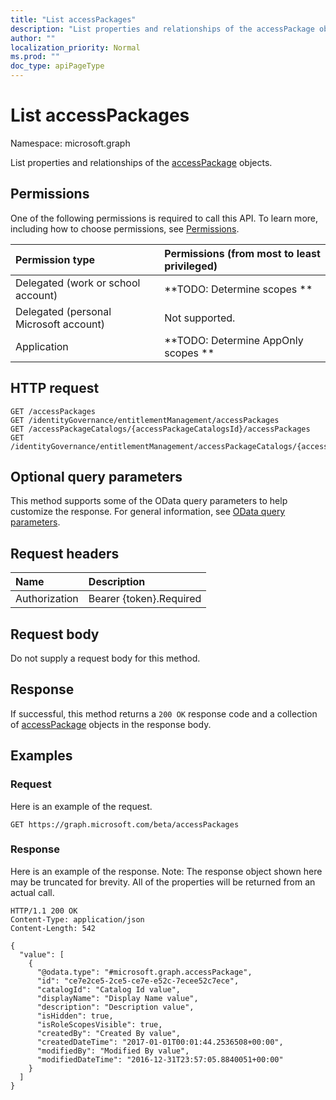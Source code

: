 ```yaml
---
title: "List accessPackages"
description: "List properties and relationships of the accessPackage objects."
author: ""
localization_priority: Normal
ms.prod: ""
doc_type: apiPageType
---
```


# List accessPackages

Namespace: microsoft.graph

List properties and relationships of the [accessPackage](../resources/accesspackage.md) objects.

## Permissions
One of the following permissions is required to call this API. To learn more, including how to choose permissions, see [Permissions](/concepts/permissions-reference.md).

|Permission type|Permissions (from most to least privileged)|
|:---|:---|
|Delegated (work or school account)|**TODO: Determine scopes **|
|Delegated (personal Microsoft account)|Not supported.|
|Application|**TODO: Determine AppOnly scopes **|

## HTTP request
<!-- {
  "blockType": "ignored"
}
-->
``` http
GET /accessPackages
GET /identityGovernance/entitlementManagement/accessPackages
GET /accessPackageCatalogs/{accessPackageCatalogsId}/accessPackages
GET /identityGovernance/entitlementManagement/accessPackageCatalogs/{accessPackageCatalogId}/accessPackages
```

## Optional query parameters
This method supports some of the OData query parameters to help customize the response. For general information, see [OData query parameters](/graph/query-parameters).

## Request headers
|Name|Description|
|:---|:---|
|Authorization|Bearer {token}.Required|

## Request body
Do not supply a request body for this method.

## Response
If successful, this method returns a `200 OK` response code and a collection of [accessPackage](../resources/accesspackage.md) objects in the response body.

## Examples

### Request
Here is an example of the request.
<!-- {
  "blockType": "request",
  "name": "get_accesspackage"
}
-->
``` http
GET https://graph.microsoft.com/beta/accessPackages
```

### Response
Here is an example of the response. Note: The response object shown here may be truncated for brevity. All of the properties will be returned from an actual call.
<!-- {
  "blockType": "response",
  "truncated": true,
  "@odata.type": "collection(microsoft.graph.accesspackage)"
}
-->
``` http
HTTP/1.1 200 OK
Content-Type: application/json
Content-Length: 542

{
  "value": [
    {
      "@odata.type": "#microsoft.graph.accessPackage",
      "id": "ce7e2ce5-2ce5-ce7e-e52c-7ecee52c7ece",
      "catalogId": "Catalog Id value",
      "displayName": "Display Name value",
      "description": "Description value",
      "isHidden": true,
      "isRoleScopesVisible": true,
      "createdBy": "Created By value",
      "createdDateTime": "2017-01-01T00:01:44.2536508+00:00",
      "modifiedBy": "Modified By value",
      "modifiedDateTime": "2016-12-31T23:57:05.8840051+00:00"
    }
  ]
}
```


